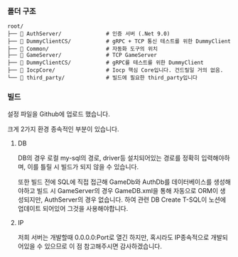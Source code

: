 ### 폴더 구조

```
root/
├── 📂 AuthServer/              # 인증 서버 (.Net 9.0)
├── 📂 DummyClientCS/           # gRPC + TCP 통신 테스트를 위한 DummyClient
├── 📂 Common/                  # 자동화 도구의 위치
├── 📂 GameServer/              # TCP GameServer
├── 📂 DummyClientCS/           # gRPC를 테스트를 위한 DummyClient
├── 📂 IocpCore/                # Iocp 핵심 Core입니다. 건드릴일 거의 없음.
└── 📂 third_party/             # 빌드에 필요한 third_party입니다
```

### 빌드
설정 파일을 Github에 업로드 했습니다.

크게 2가지 환경 종속적인 부분이 있습니다.
1. DB 
   
   DB의 경우 로컬 my-sql의 경로, driver등 설치되어있는 경로를 정확히 입력해야하며, 이를 틀릴 시 빌드가 되지 않을 수 있습니다.

   또한 빌드 전에 SQL에 직접 접근해 GameDb와 AuthDb를 데이터베이스를 생성해야하고 빌드 시 GameServer의 경우 GameDB.xml을 통해 자동으로 ORM이 생성되지만, AuthServer의 경우 없습니다. 하여
   관련 DB Create T-SQL이 노션에 업데이트 되어있어 그것을 사용해야합니다.


2. IP
   
   저희 서버는 개발할때 0.0.0.0:Port로 열긴 하지만, 혹시라도 IP종속적으로 개발되어있을 수 있으므로 이 점 참고해주시면 감사하겠습니다.
